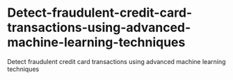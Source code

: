 # Detect-fraudulent-credit-card-transactions-using-advanced-machine-learning-techniques
Detect fraudulent credit card transactions using advanced machine learning techniques
